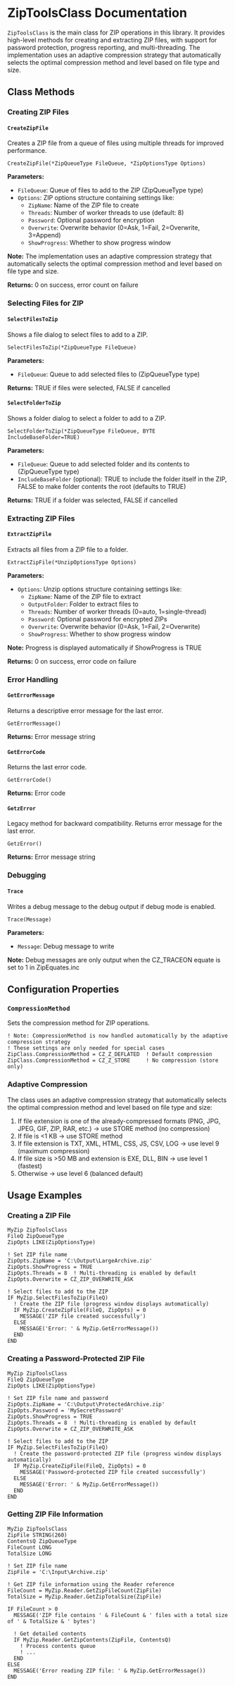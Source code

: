 # ZipToolsClass Documentation

`ZipToolsClass` is the main class for ZIP operations in this library. It provides high-level methods for creating and extracting ZIP files, with support for password protection, progress reporting, and multi-threading. The implementation uses an adaptive compression strategy that automatically selects the optimal compression method and level based on file type and size.

## Class Methods

### Creating ZIP Files

#### `CreateZipFile`

Creates a ZIP file from a queue of files using multiple threads for improved performance.

```clarion
CreateZipFile(*ZipQueueType FileQueue, *ZipOptionsType Options)
```

**Parameters:**
- `FileQueue`: Queue of files to add to the ZIP (ZipQueueType type)
- `Options`: ZIP options structure containing settings like:
  - `ZipName`: Name of the ZIP file to create
  - `Threads`: Number of worker threads to use (default: 8)
  - `Password`: Optional password for encryption
  - `Overwrite`: Overwrite behavior (0=Ask, 1=Fail, 2=Overwrite, 3=Append)
  - `ShowProgress`: Whether to show progress window

**Note:** The implementation uses an adaptive compression strategy that automatically selects the optimal compression method and level based on file type and size.

**Returns:** 0 on success, error count on failure

<!-- Note: The CreateZipFileMultiThreaded and CreatePasswordProtectedZip methods have been replaced by the more flexible CreateZipFile method with the Options parameter -->

### Selecting Files for ZIP

#### `SelectFilesToZip`

Shows a file dialog to select files to add to a ZIP.

```clarion
SelectFilesToZip(*ZipQueueType FileQueue)
```

**Parameters:**
- `FileQueue`: Queue to add selected files to (ZipQueueType type)

**Returns:** TRUE if files were selected, FALSE if cancelled

#### `SelectFolderToZip`

Shows a folder dialog to select a folder to add to a ZIP.

```clarion
SelectFolderToZip(*ZipQueueType FileQueue, BYTE IncludeBaseFolder=TRUE)
```

**Parameters:**
- `FileQueue`: Queue to add selected folder and its contents to (ZipQueueType type)
- `IncludeBaseFolder` (optional): TRUE to include the folder itself in the ZIP, FALSE to make folder contents the root (defaults to TRUE)

**Returns:** TRUE if a folder was selected, FALSE if cancelled

### Extracting ZIP Files

#### `ExtractZipFile`

Extracts all files from a ZIP file to a folder.

```clarion
ExtractZipFile(*UnzipOptionsType Options)
```

**Parameters:**
- `Options`: Unzip options structure containing settings like:
  - `ZipName`: Name of the ZIP file to extract
  - `OutputFolder`: Folder to extract files to
  - `Threads`: Number of worker threads (0=auto, 1=single-thread)
  - `Password`: Optional password for encrypted ZIPs
  - `Overwrite`: Overwrite behavior (0=Ask, 1=Fail, 2=Overwrite)
  - `ShowProgress`: Whether to show progress window

**Note:** Progress is displayed automatically if ShowProgress is TRUE

**Returns:** 0 on success, error code on failure

<!-- Note: The ExtractSpecificFile and ExtractPasswordProtectedZip methods have been replaced by the more flexible ExtractZipFile method with the Options parameter -->

<!-- Note: The ZIP Information Methods (GetZipContents, GetZipFileCount, GetZipTotalSize) are now implemented in the ZipReaderClass -->

### Error Handling

#### `GetErrorMessage`

Returns a descriptive error message for the last error.

```clarion
GetErrorMessage()
```

**Returns:** Error message string

#### `GetErrorCode`

Returns the last error code.

```clarion
GetErrorCode()
```

**Returns:** Error code

#### `GetzError`

Legacy method for backward compatibility. Returns error message for the last error.

```clarion
GetzError()
```

**Returns:** Error message string

### Debugging

<!-- Note: Debug mode is now controlled through the CZ_TRACEON equate in ZipEquates.inc -->

#### `Trace`

Writes a debug message to the debug output if debug mode is enabled.

```clarion
Trace(Message)
```

**Parameters:**
- `Message`: Debug message to write

**Note:** Debug messages are only output when the CZ_TRACEON equate is set to 1 in ZipEquates.inc

## Configuration Properties


### `CompressionMethod`

Sets the compression method for ZIP operations.

```clarion
! Note: CompressionMethod is now handled automatically by the adaptive compression strategy
! These settings are only needed for special cases
ZipClass.CompressionMethod = CZ_Z_DEFLATED  ! Default compression
ZipClass.CompressionMethod = CZ_Z_STORE     ! No compression (store only)
```

### Adaptive Compression

The class uses an adaptive compression strategy that automatically selects the optimal compression method and level based on file type and size:

1. If file extension is one of the already-compressed formats (PNG, JPG, JPEG, GIF, ZIP, RAR, etc.) → use STORE method (no compression)
2. If file is <1 KB → use STORE method
3. If file extension is TXT, XML, HTML, CSS, JS, CSV, LOG → use level 9 (maximum compression)
4. If file size is >50 MB and extension is EXE, DLL, BIN → use level 1 (fastest)
5. Otherwise → use level 6 (balanced default)

## Usage Examples

### Creating a ZIP File

```clarion
MyZip ZipToolsClass
FileQ ZipQueueType
ZipOpts LIKE(ZipOptionsType)

! Set ZIP file name
ZipOpts.ZipName = 'C:\Output\LargeArchive.zip'
ZipOpts.ShowProgress = TRUE
ZipOpts.Threads = 8  ! Multi-threading is enabled by default
ZipOpts.Overwrite = CZ_ZIP_OVERWRITE_ASK

! Select files to add to the ZIP
IF MyZip.SelectFilesToZip(FileQ)
  ! Create the ZIP file (progress window displays automatically)
  IF MyZip.CreateZipFile(FileQ, ZipOpts) = 0
    MESSAGE('ZIP file created successfully')
  ELSE
    MESSAGE('Error: ' & MyZip.GetErrorMessage())
  END
END
```

### Creating a Password-Protected ZIP File

```clarion
MyZip ZipToolsClass
FileQ ZipQueueType
ZipOpts LIKE(ZipOptionsType)

! Set ZIP file name and password
ZipOpts.ZipName = 'C:\Output\ProtectedArchive.zip'
ZipOpts.Password = 'MySecretPassword'
ZipOpts.ShowProgress = TRUE
ZipOpts.Threads = 8  ! Multi-threading is enabled by default
ZipOpts.Overwrite = CZ_ZIP_OVERWRITE_ASK

! Select files to add to the ZIP
IF MyZip.SelectFilesToZip(FileQ)
  ! Create the password-protected ZIP file (progress window displays automatically)
  IF MyZip.CreateZipFile(FileQ, ZipOpts) = 0
    MESSAGE('Password-protected ZIP file created successfully')
  ELSE
    MESSAGE('Error: ' & MyZip.GetErrorMessage())
  END
END
```

### Getting ZIP File Information

```clarion
MyZip ZipToolsClass
ZipFile STRING(260)
ContentsQ ZipQueueType
FileCount LONG
TotalSize LONG

! Set ZIP file name
ZipFile = 'C:\Input\Archive.zip'

! Get ZIP file information using the Reader reference
FileCount = MyZip.Reader.GetZipFileCount(ZipFile)
TotalSize = MyZip.Reader.GetZipTotalSize(ZipFile)

IF FileCount > 0
  MESSAGE('ZIP file contains ' & FileCount & ' files with a total size of ' & TotalSize & ' bytes')
  
  ! Get detailed contents
  IF MyZip.Reader.GetZipContents(ZipFile, ContentsQ)
    ! Process contents queue
    ! ...
  END
ELSE
  MESSAGE('Error reading ZIP file: ' & MyZip.GetErrorMessage())
END